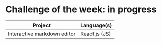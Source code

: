 # Challenge of the week: in progress


| Project |  Language(s)|
|-----|-----|
| Interactive markdown editor | React.js (JS)|
